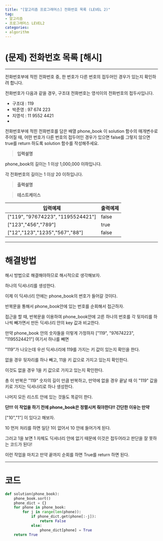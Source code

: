 ```yaml
---
title: "[알고리즘 프로그래머스] 전화번호 목록 (LEVEL 2)"
tag:
- 알고리즘
- 프로그래머스 LEVEL2
categories:
- algorithm
---
```


# (문제) 전화번호 목록 [해시]
---

전화번호부에 적힌 전화번호 중, 한 번호가 다른 번호의 접두어인 경우가 있는지 확인하려 합니다.

전화번호가 다음과 같을 경우, 구조대 전화번호는 영석이의 전화번호의 접두사입니다.

* 구조대 : 119
* 박준영 : 97 674 223
* 지영석 : 11 9552 4421
* 
전화번호부에 적힌 전화번호를 담은 배열 phone_book 이 solution 함수의 매개변수로 주어질 때, 어떤 번호가 다른 번호의 접두어인 경우가 있으면 false를 그렇지 않으면 true를 return 하도록 solution 함수를 작성해주세요.


> **입력설명**

phone_book의 길이는 1 이상 1,000,000 이하입니다.

각 전화번호의 길이는 1 이상 20 이하입니다.

> **출력설명**


> **테스트케이스**
 

| 입력예제 | 출력예제 |
| -------- | -------- | 
| ["119", "97674223", "1195524421"]	 | false | 
| ["123","456","789"] | true | 
| ["12","123","1235","567","88"] | false | 

---
# 해결방법

해시 방법으로 해결해야하므로 해시적으로 생각해보자.

하나의 딕셔너리를 생성한다.

이제 이 딕셔너리 안에는 phone_book의 번호가 들어갈 것이다.

반복문을 통해서 phone_book안에 있는 번호를 순회해서 접근하자.

접근을 할 때, 반복문을 이용하여 phone_book안에 고른 하나의 번호를 각 뒷자리를 하나씩 빼가면서 만든 딕셔너리 안의 key 값과 비교한다.

만약 phone_book 안의 숫자들을 이렇게 가정하자 ["119", "97674223", "1195524421"] 여기서 하나를 빼면

"119"가 나오는데 우선 딕셔너리에 119를 가지는 키 값이 있는지 확인을 한다.

없을 경우 뒷자리를 하나 빼고, 11을 키 값으로 가지고 있는지 확인한다.

이것도 없을 경우 1을 키 값으로 가지고 있는지 확인한다.

총 이 반복은 "119" 숫자의 길이 만큼 반복하고, 만약에 없을 경우 끝날 때 이 "119" 값을 키로 가지는 딕셔너리로 하나 생성한다.

나머지 모든 리스트 안에 있는 것들도 똑같이 한다.

**단!!! 이 작업을 하기 전에 phone_book은 정렬시켜 줘야한다!! 간단한 이유는 만약**

["10","1"] 이 있다고 해보자.

10 먼저 처리를 하면 일단 1이 없어서 10 안에 들어가게 된다.

그러고 1을 보면 1 자체도 딕셔너리 안에 없기 때문에 이것은 접두어라고 판단을 잘 못하는 코드가 된다!

이런 작업을 마치고 만약 끝까지 순회를 하면 True를 return 하면 된다.


---
# 코드
```python
def solution(phone_book):
    phone_book.sort()
    phone_dict = {}
    for phone in phone_book:
        for j in range(len(phone)):
            if phone_dict.get(phone[:-j]):
                return False
            else:
                phone_dict[phone] = True
    return True
```

